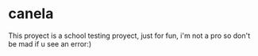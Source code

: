 # canela
This proyect is a school testing proyect, just for fun, i'm not a pro so don't be mad if u see an error:)
